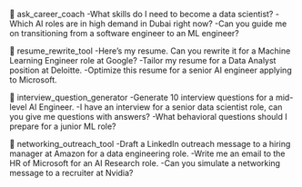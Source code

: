 🔹 ask_career_coach
-What skills do I need to become a data scientist?
-Which AI roles are in high demand in Dubai right now?
-Can you guide me on transitioning from a software engineer to an ML engineer?



🔹 resume_rewrite_tool
-Here’s my resume. Can you rewrite it for a Machine Learning Engineer role at Google?
-Tailor my resume for a Data Analyst position at Deloitte.
-Optimize this resume for a senior AI engineer applying to Microsoft.



🔹 interview_question_generator
-Generate 10 interview questions for a mid-level AI Engineer.
-I have an interview for a senior data scientist role, can you give me questions with answers?
-What behavioral questions should I prepare for a junior ML role?



🔹 networking_outreach_tool
-Draft a LinkedIn outreach message to a hiring manager at Amazon for a data engineering role.
-Write me an email to the HR of Microsoft for an AI Research role.
-Can you simulate a networking message to a recruiter at Nvidia?